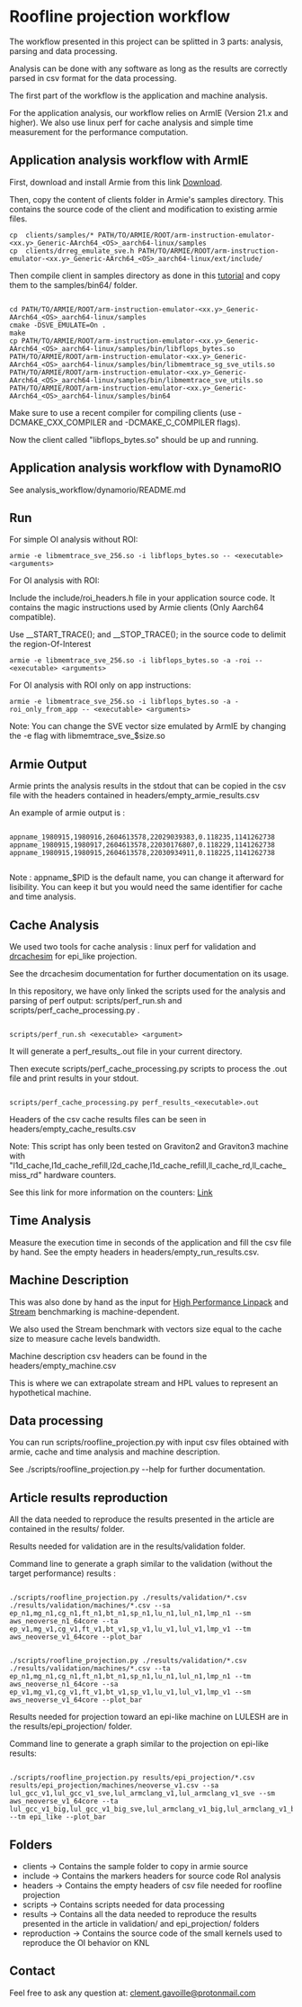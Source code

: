 Roofline projection workflow
============================

The workflow presented in this project can be splitted in 3 parts: analysis, parsing and data processing.

Analysis can be done with any software as long as the results are correctly parsed in csv format for the data processing.

The first part of the workflow is the application and machine analysis.

For the application analysis, our workflow relies on ArmIE (Version 21.x and higher). We also use linux perf for cache analysis and simple time measurement for the performance computation.

Application analysis workflow with ArmIE
----------------------------------------

First, download and install Armie from this link [Download](https://developer.arm.com/downloads/-/arm-instruction-emulator). 

Then, copy the content of clients folder in Armie's samples directory. This contains the source code of the client and modification to existing armie files.
 

```
cp  clients/samples/* PATH/TO/ARMIE/ROOT/arm-instruction-emulator-<xx.y>_Generic-AArch64_<OS>_aarch64-linux/samples
cp  clients/drreg_emulate_sve.h PATH/TO/ARMIE/ROOT/arm-instruction-emulator-<xx.y>_Generic-AArch64_<OS>_aarch64-linux/ext/include/

```

Then compile client in samples directory as done in this [tutorial](https://developer.arm.com/documentation/102190/22-0/Tutorials/Building-custom-analysis-instrumentation) and copy them to the samples/bin64/ folder.

```

cd PATH/TO/ARMIE/ROOT/arm-instruction-emulator-<xx.y>_Generic-AArch64_<OS>_aarch64-linux/samples
cmake -DSVE_EMULATE=On .
make
cp PATH/TO/ARMIE/ROOT/arm-instruction-emulator-<xx.y>_Generic-AArch64_<OS>_aarch64-linux/samples/bin/libflops_bytes.so PATH/TO/ARMIE/ROOT/arm-instruction-emulator-<xx.y>_Generic-AArch64_<OS>_aarch64-linux/samples/bin/libmemtrace_sg_sve_utils.so PATH/TO/ARMIE/ROOT/arm-instruction-emulator-<xx.y>_Generic-AArch64_<OS>_aarch64-linux/samples/bin/libmemtrace_sve_utils.so  PATH/TO/ARMIE/ROOT/arm-instruction-emulator-<xx.y>_Generic-AArch64_<OS>_aarch64-linux/samples/bin64

```

Make sure to use a recent compiler for compiling clients (use -DCMAKE\_CXX\_COMPILER and -DCMAKE\_C\_COMPILER flags).

Now the client called "libflops_bytes.so" should be up and running.


Application analysis workflow with DynamoRIO
----------------------------------------

See analysis_workflow/dynamorio/README.md

Run 
---

For simple OI analysis without ROI:

```
armie -e libmemtrace_sve_256.so -i libflops_bytes.so -- <executable> <arguments>

```

For OI analysis with ROI:

Include the include/roi_headers.h file in your application source code. It contains the magic instructions used by Armie clients (Only Aarch64 compatible).

Use __START_TRACE(); and __STOP_TRACE(); in the source code to delimit the region-Of-Interest


```
armie -e libmemtrace_sve_256.so -i libflops_bytes.so -a -roi -- <executable> <arguments>

```

For OI analysis with ROI only on app instructions:

```
armie -e libmemtrace_sve_256.so -i libflops_bytes.so -a -roi_only_from_app -- <executable> <arguments>

```

Note: You can change the SVE vector size emulated by ArmIE by changing the -e flag with libmemtrace_sve_$size.so 


Armie Output
------------

Armie prints the analysis results in the stdout that can be copied in the csv file with the headers contained in headers/empty_armie_results.csv

An example of armie output is :

```

appname_1980915,1980916,2604613578,22029039383,0.118235,1141262738
appname_1980915,1980917,2604613578,22030176807,0.118229,1141262738
appname_1980915,1980915,2604613578,22030934911,0.118225,1141262738


```
Note : appname_$PID is the default name, you can change it afterward for lisibility. You can keep it but you would need the same identifier for cache and time analysis.


Cache Analysis
--------------

We used two tools for cache analysis : linux perf for validation and [drcachesim](https://dynamorio.org/sec_drcachesim_tools.html#sec_tool_cache_sim) for epi_like projection. 

See the drcachesim documentation for further documentation on its usage.


In this repository, we have only linked the scripts used for the analysis and parsing of perf output: scripts/perf_run.sh and scripts/perf_cache_processing.py .

```

scripts/perf_run.sh <executable> <argument>

```

It will generate a perf_results_<executable>.out file in your current directory.

Then execute scripts/perf_cache_processing.py scripts to process the .out file and print results in your stdout.

```

scripts/perf_cache_processing.py perf_results_<executable>.out

```

Headers of the csv cache results files can be seen in headers/empty_cache_results.csv

Note: This script has only been tested on Graviton2 and Graviton3 machine with "l1d_cache,l1d_cache_refill,l2d_cache,l1d_cache_refill,ll_cache_rd,ll_cache_miss_rd" hardware counters.

See this link for more information on the counters: [Link](https://armkeil.blob.core.windows.net/developer/Files/pdf/white-paper/neoverse-n1-core-performance-v2.pdf)

Time Analysis
-------------

Measure the execution time in seconds of the application and fill the csv file by hand. See the empty headers in headers/empty_run_results.csv.

Machine Description
-------------------

This was also done by hand as the input for [High Performance Linpack](https://www.netlib.org/benchmark/hpl/) and [Stream](https://www.cs.virginia.edu/stream/) benchmarking is machine-dependent. 

We also used the Stream benchmark with vectors size equal to the cache size to measure cache levels bandwidth.

Machine description csv headers can be found in the headers/empty_machine.csv

This is where we can extrapolate stream and HPL values to represent an hypothetical machine.


Data processing 
---------------

You can run scripts/roofline_projection.py with input csv files obtained with armie, cache and time analysis and machine description.

See ./scripts/roofline_projection.py --help for further documentation.

Article results reproduction
----------------------------

All the data needed to reproduce the results presented in the article are contained in the results/ folder.

Results needed for validation are in the results/validation folder.

Command line to generate a graph similar to the validation (without the target performance) results :

```

./scripts/roofline_projection.py ./results/validation/*.csv ./results/validation/machines/*.csv --sa ep_n1,mg_n1,cg_n1,ft_n1,bt_n1,sp_n1,lu_n1,lul_n1,lmp_n1 --sm aws_neoverse_n1_64core --ta ep_v1,mg_v1,cg_v1,ft_v1,bt_v1,sp_v1,lu_v1,lul_v1,lmp_v1 --tm aws_neoverse_v1_64core --plot_bar


./scripts/roofline_projection.py ./results/validation/*.csv ./results/validation/machines/*.csv --ta ep_n1,mg_n1,cg_n1,ft_n1,bt_n1,sp_n1,lu_n1,lul_n1,lmp_n1 --tm aws_neoverse_n1_64core --sa ep_v1,mg_v1,cg_v1,ft_v1,bt_v1,sp_v1,lu_v1,lul_v1,lmp_v1 --sm aws_neoverse_v1_64core --plot_bar

```

Results needed for projection toward an epi-like machine on LULESH are in the results/epi_projection/ folder.

Command line to generate a graph similar to the projection on epi-like results:

```

./scripts/roofline_projection.py results/epi_projection/*.csv results/epi_projection/machines/neoverse_v1.csv --sa lul_gcc_v1,lul_gcc_v1_sve,lul_armclang_v1,lul_armclang_v1_sve --sm aws_neoverse_v1_64core --ta lul_gcc_v1_big,lul_gcc_v1_big_sve,lul_armclang_v1_big,lul_armclang_v1_big_sve --tm epi_like --plot_bar

```

Folders
-------

* clients -> Contains the sample folder to copy in armie source
* include -> Contains the markers headers for source code RoI analysis
* headers -> Contains the empty headers of csv file needed for roofline projection
* scripts -> Contains scripts needed for data processing
* results -> Contains all the data needed to reproduce the results presented in the article in validation/ and epi_projection/ folders
* reproduction -> Contains the source code of the small kernels used to reproduce the OI behavior on KNL

Contact
----------

Feel free to ask any question at: clement.gavoille@protonmail.com
